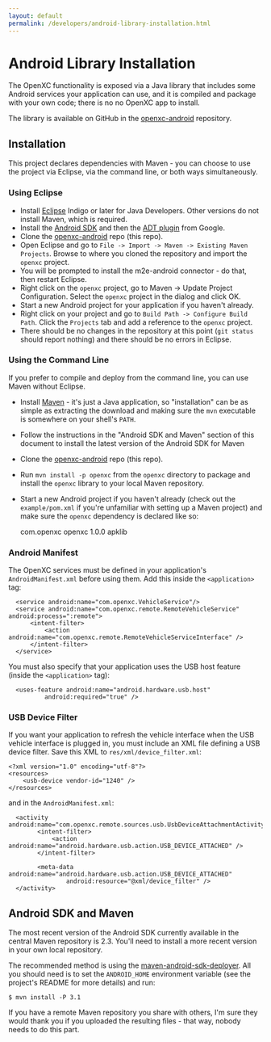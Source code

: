 ```yaml
---
layout: default
permalink: /developers/android-library-installation.html
---
```


Android Library Installation
=============

The OpenXC functionality is exposed via a Java library that includes some
Android services your application can use, and it is compiled and package with
your own code; there is no no OpenXC app to install.

The library is available on GitHub in the [openxc-android][] repository.

[openxc-android]: https://github.com/openxc/openxc-android

## Installation

This project declares dependencies with Maven - you can choose to use the
project via Eclipse, via the command line, or both ways simultaneously.

### Using Eclipse

* Install [Eclipse](http://www.eclipse.org/downloads/) Indigo or later for Java
  Developers. Other versions do not install Maven, which is required.
* Install the [Android SDK](http://developer.android.com/sdk/index.html) and
  then the [ADT plugin](http://developer.android.com/sdk/eclipse-adt.html)
  from Google.
* Clone the [openxc-android][] repo (this repo).
* Open Eclipse and go to `File -> Import -> Maven -> Existing Maven Projects`.
  Browse to where you cloned the repository and import the `openxc` project.
* You will be prompted to install the m2e-android connector - do that, then
  restart Eclipse.
* Right click on the `openxc` project, go to Maven -> Update Project
  Configuration. Select the `openxc` project in the dialog and click OK.
* Start a new Android project for your application if you haven't already.
* Right click on your project and go to `Build Path -> Configure Build Path`.
    Click the `Projects` tab and add a reference to the `openxc` project.
* There should be no changes in the repository at this point (`git status`
  should report nothing) and there should be no errors in Eclipse.


### Using the Command Line

If you prefer to compile and deploy from the command line, you can use Maven
without Eclipse.

* Install [Maven](http://maven.apache.org/) - it's just a Java application, so
  "installation" can be as simple as extracting the download and making sure the
  `mvn` executable is somewhere on your shell's `PATH`.
* Follow the instructions in the "Android SDK and Maven" section of this
  document to install the latest version of the Android SDK for Maven
* Clone the [openxc-android][] repo (this repo).
* Run `mvn install -p openxc` from the `openxc` directory to package and install
  the `openxc` library to your local Maven repository.
* Start a new Android project if you haven't already (check out the
  `example/pom.xml` if you're unfamiliar with setting up a Maven project) and
  make sure the `openxc` dependency is declared like so:

    <dependencies>
        <dependency>
            <groupId>com.openxc</groupId>
            <artifactId>openxc</artifactId>
            <version>1.0.0</version>
            <type>apklib</type>
        </dependency>
    </dependencies>

[openxc-android]: https://github.com/openxc/openxc-android

### Android Manifest

The OpenXC services must be defined in your application's `AndroidManifest.xml`
before using them. Add this inside the `<application>` tag:

      <service android:name="com.openxc.VehicleService"/>
      <service android:name="com.openxc.remote.RemoteVehicleService" android:process=":remote">
          <intent-filter>
              <action android:name="com.openxc.remote.RemoteVehicleServiceInterface" />
          </intent-filter>
      </service>

You must also specify that your application uses the USB host feature (inside
the `<application>` tag):

      <uses-feature android:name="android.hardware.usb.host"
              android:required="true" />

### USB Device Filter

If you want your application to refresh the vehicle interface when the USB
vehicle interface is plugged in, you must include an XML file defining a USB
device filter. Save this XML to `res/xml/device_filter.xml`:

    <?xml version="1.0" encoding="utf-8"?>
    <resources>
        <usb-device vendor-id="1240" />
    </resources>

and in the `AndroidManifest.xml`:

      <activity android:name="com.openxc.remote.sources.usb.UsbDeviceAttachmentActivity">
            <intent-filter>
                <action android:name="android.hardware.usb.action.USB_DEVICE_ATTACHED" />
            </intent-filter>

            <meta-data android:name="android.hardware.usb.action.USB_DEVICE_ATTACHED"
                    android:resource="@xml/device_filter" />
      </activity>

## Android SDK and Maven

The most recent version of the Android SDK currently available in the central
Maven repository is 2.3. You'll need to install a more recent version in your
own local repository.

The recommended method is using the
[maven-android-sdk-deployer](https://github.com/mosabua/maven-android-sdk-deployer).
All you should need is to set the `ANDROID_HOME` environment variable (see the
project's README for more details) and run:

    $ mvn install -P 3.1

If you have a remote Maven repository you share with others, I'm sure they would
thank you if you uploaded the resulting files - that way, nobody needs to do
this part.
